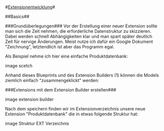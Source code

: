 #[Extensionentwicklung](0100%20Index.markdown)#


##Basics##

###Grundüberlegungen###
Vor der Erstellung einer neuer Extension sollte man sich die Zeit nehmen, die erforderliche Datenstruktur zu skizzieren. Dabei werden schnell Abhängigkeiten klar und man spart später deutlich Zeit für nervige Änderungen. Meist nutze ich dafür ein Google Dokument "Zeichnung", letztendlich ist aber das Programm egal.

Als Beispiel nehme ich hier eine einfache Produktdatenbank:

image scetch

Anhand dieses Blueprints und des Extension Builders (1) können die Models ziemlich einfach "zusammengeklickt" werden:

###Extensions mit dem Extension Builder erstellen###

image extension builder

Nach dem speichern finden wir im Extensionverzeichnis unsere neue Extension "Produktdatenbank" die in etwas folgende Struktur hat:

image Struktur EXT Verzeichnis
